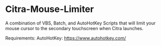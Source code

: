 # Citra-Mouse-Limiter
A combination of VBS, Batch, and AutoHotKey Scripts that will limit your mouse cursor to the secondary touchscreen when Citra launches.

Requirements:
AutoHotKey: https://www.autohotkey.com/
